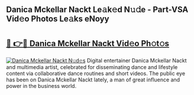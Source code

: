 ## Danica Mckellar Nackt Le𝚊k𝚎d N𝚞𝚍e - Part-VSA Vid𝚎o Photos Le𝚊ks eNoyy

# <h2><a href="http://fb6wxq.evod.top/?m=Danica+Mckellar+Nackt">🔗 👉🔴 Danica Mckellar Nackt Vid𝚎o Ph𝚘t𝚘s</a></h2>

[![Danica Mckellar Nackt N𝚞d𝚎s](https://i.imgur.com/8V9OHl7.gif)](http://fb6wxq.evod.top/?m=Danica+Mckellar+Nackt)
Digital entertainer Danica Mckellar Nackt and multimedia artist, celebrated for disseminating dance and lifestyle content via collaborative dance routines and short videos. The public eye has been on Danica Mckellar Nackt lately, a man of great influence and power in the business world. 
